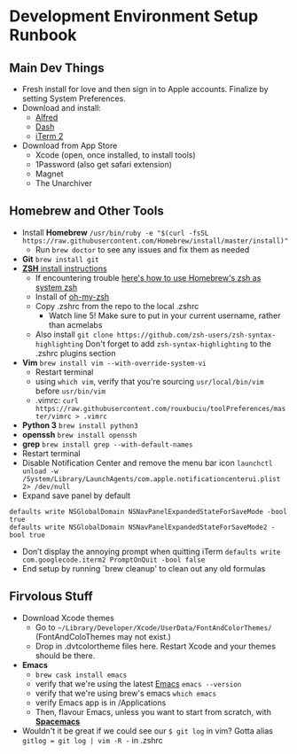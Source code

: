 Development Environment Setup Runbook
=====================================

## Main Dev Things
- Fresh install for love and then sign in to Apple accounts. Finalize by setting System Preferences.
- Download and install:
    - [Alfred](www.alfredapp.com)
    - [Dash](https://kapeli.com/dash)
    - [iTerm 2](https://www.iterm2.com/downloads.html)
- Download from App Store
    - Xcode (open, once installed, to install tools)
    - 1Password (also get safari extension)
    - Magnet
    - The Unarchiver

## Homebrew and Other Tools
- Install **Homebrew**
```/usr/bin/ruby -e "$(curl -fsSL https://raw.githubusercontent.com/Homebrew/install/master/install)"```
    - Run `brew doctor` to see any issues and fix them as needed
- **Git** `brew install git`
- [**ZSH** install instructions](https://github.com/robbyrussell/oh-my-zsh/wiki/Installing-ZSH)
    - If encountering trouble [here's how to use Homebrew's zsh as system zsh](https://rick.cogley.info/post/use-homebrew-zsh-instead-of-the-osx-default/)
    - Install of [oh-my-zsh](https://github.com/robbyrussell/oh-my-zsh)
    - Copy .zshrc from the repo to the local .zshrc
        - Watch line 5! Make sure to put in your current username, rather than acmelabs
    - Also install `git clone https://github.com/zsh-users/zsh-syntax-highlighting` Don't forget to add `zsh-syntax-highlighting` to the .zshrc plugins section
- **Vim** `brew install vim --with-override-system-vi`
    - Restart terminal
    - using `which vim`, verify that you're sourcing `usr/local/bin/vim` before `usr/bin/vim`
    - .vimrc: `curl https://raw.githubusercontent.com/rouxbuciu/toolPreferences/master/vimrc > .vimrc`
- **Python 3** `brew install python3`
- **openssh** `brew install openssh`
- **grep** `brew install grep --with-default-names`
- Restart terminal
- Disable Notification Center and remove the menu bar icon `launchctl unload -w /System/Library/LaunchAgents/com.apple.notificationcenterui.plist 2> /dev/null`
- Expand save panel by default
```
defaults write NSGlobalDomain NSNavPanelExpandedStateForSaveMode -bool true
defaults write NSGlobalDomain NSNavPanelExpandedStateForSaveMode2 -bool true
```
- Don’t display the annoying prompt when quitting iTerm `defaults write com.googlecode.iterm2 PromptOnQuit -bool false`
- End setup by running `brew cleanup' to clean out any old formulas


## Firvolous Stuff
- Download Xcode themes
    - Go to `~/Library/Developer/Xcode/UserData/FontAndColorThemes/` (FontAndColoThemes may not exist.)
    - Drop in .dvtcolortheme files here. Restart Xcode and your themes should be there.
- **Emacs**
    - `brew cask install emacs`
    - verify that we're using the latest [Emacs](https://www.gnu.org/software/emacs/) `emacs --version`
    - verify that we're using brew's emacs `which emacs`
    - verify Emacs app is in /Applications
    - Then, flavour Emacs, unless you want to start from scratch, with [**Spacemacs**](https://github.com/syl20bnr/spacemacs)
- Wouldn't it be great if we could see our `$ git log` in vim? Gotta alias `gitlog = git log | vim -R -` in .zshrc
